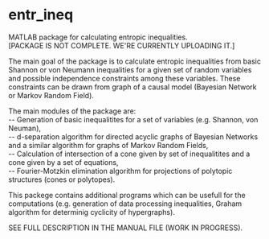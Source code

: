 # entr_ineq
MATLAB package for calculating entropic inequalities.  
[PACKAGE IS NOT COMPLETE. WE'RE CURRENTLY UPLOADING IT.]

The main goal of the package is to calculate entropic inequalities from
basic Shannon or von Neumann inequalities for a given set of random
variables and possible independence constraints among these variables.
These constraints can be drawn from graph of a causal model (Bayesian
Network or Markov Random Field).   

The main modules of the package are:  
-- Generation of basic inequalitites for a set of variables (e.g. Shannon,
von Neuman),  
-- d-separation algorithm for directed acyclic graphs of Bayesian Networks
and a similar algorithm for graphs of Markov Random Fields,   
-- Calculation of intersection of a cone given by set of inequalitites
and a cone given by a set of equations,  
-- Fourier-Motzkin elimination algorithm for projections of polytopic
structures (cones or polytopes).  

This packege contains additional programs which can be usefull for the
computations (e.g. generation of data processing inequalities, Graham
algorithm for determinig cyclicity of hypergraphs).  

SEE FULL DESCRIPTION IN THE MANUAL FILE (WORK IN PROGRESS).
